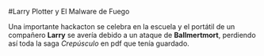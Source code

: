 #Larry Plotter y El Malware de Fuego

Una importante hackacton se celebra en la escuela y el portátil de un compañero **Larry** se avería debido a un ataque de **Ballmertmort**, perdiendo así toda la saga *Crepúsculo* en pdf que tenía guardado.